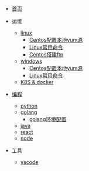 
* [首页](/)

* 运维

  * [linux](/linux/)
    * [Centos配置本地yum源](/linux/centos-config-local-yum-repo.md)
    * [Linux常用命令](linux/linux-cmd.md)
    * [Centos搭建ftp](linux/centos-install-vsftpd.md)
  * [windows](/windows/)
    * [Centos配置本地yum源](/linux/centos-config-local-yum-repo.md)
    * [Linux常用命令](linux/linux-cmd.md)
  * [K8S & docker](/k8s/)

* [编程](/load/)
  * [python](/python/)
  * [golang](/golang/)
    * [golang环境配置](/golang/config-golang-envs.md/)
  * [java](/java/)
  * [react](/react/)
  * [node](/node/)

* 工具

  * [vscode](/vscode/)